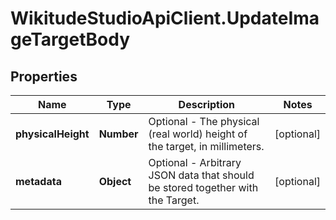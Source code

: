 # WikitudeStudioApiClient.UpdateImageTargetBody

## Properties
Name | Type | Description | Notes
------------ | ------------- | ------------- | -------------
**physicalHeight** | **Number** | Optional - The physical (real world) height of the target, in millimeters. | [optional] 
**metadata** | **Object** | Optional - Arbitrary JSON data that should be stored together with the Target. | [optional] 



